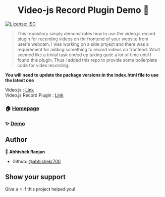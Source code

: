 <h1 align="center">Video-js Record Plugin Demo 👋</h1>
<p>
  <a href="#" target="_blank">
    <img alt="License: ISC" src="https://img.shields.io/badge/License-ISC-yellow.svg" />
  </a>
</p>

> This repository simply demonstrates how to use the video.js record plugin for recording videos on thr frontend of your website from user's webcam. I was working on a side project and there was a requirement for adding something to record videos on frontend. What seemed like a trivial task ended up taking quite a lot of time until I found this plugin. Thus I added this repo to provide some boilerplate code for video recording.

**You will need to update the package versions in the index.html file to use the latest one**

Video.js : [Link](https://github.com/videojs/video.js)  
Video.js Record Plugin : [Link](https://github.com/collab-project/videojs-record)

### 🏠 [Homepage](https://github.com/abhishekr700/videojs-demo)

### ✨ [Demo](https://abhishekr700.github.io/videojs-demo/)

## Author

👤 **Abhishek Ranjan**

* Github: [@abhishekr700](https://github.com/abhishekr700)

## Show your support

Give a ⭐️ if this project helped you!
